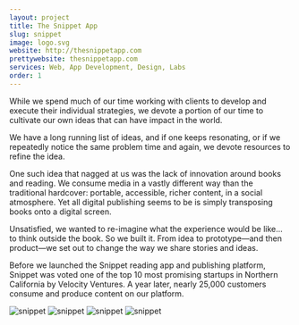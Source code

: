 ```yaml
---
layout: project
title: The Snippet App
slug: snippet
image: logo.svg 
website: http://thesnippetapp.com
prettywebsite: thesnippetapp.com
services: Web, App Development, Design, Labs
order: 1
---
```


While we spend much of our time working with clients to develop and execute their individual strategies, we devote a portion of our time to cultivate our own ideas that can have impact in the world. 

We have a long running list of ideas, and if one keeps resonating, or if we repeatedly notice the same problem time and again, we devote resources to refine the idea. 

One such idea that nagged at us was the lack of innovation around books and reading. We consume media in a vastly different way than the traditional hardcover: portable, accessible, richer content, in a social atmosphere. Yet all digital publishing seems to be is simply transposing books onto a digital screen. 

Unsatisfied, we wanted to re-imagine what the experience would be like... to think outside the book. So we built it. From idea to prototype—and then product—we set out to change the way we share stories and ideas. 

Before we launched the Snippet reading app and publishing platform, Snippet was voted one of the top 10 most promising startups in Northern California by Velocity Ventures. A year later, nearly 25,000 customers consume and produce content on our platform.

![snippet](/images/client-assets/{{page.slug}}/01.jpg)
![snippet](/images/client-assets/{{page.slug}}/02.jpg)
![snippet](/images/client-assets/{{page.slug}}/03.jpg)
![snippet](/images/client-assets/{{page.slug}}/04.jpg)
